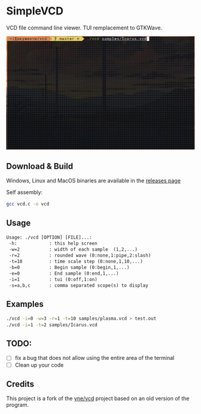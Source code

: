 #  SimpleVCD

VCD file command line viewer. TUI remplacement to GTKWave.

![](design/recording-2021-11-08-000001.gif)

## Download & Build

Windows, Linux and MacOS binaries are available in the [releases page](../../releases)

Self assembly:

```bash
gcc vcd.c -o vcd 
```

## Usage

```
Usage: ./vcd [OPTION] [FILE]...:
 -h:			: this help screen
 -w=2			: width of each sample  (1,2,...)
 -r=2			: rounded wave (0:none,1:pipe,2:slash)
 -t=10			: time scale step (0:none,1,10,...)
 -b=0			: Begin sample (0:begin,1,...)
 -e=0			: End sample (0:end,1,...)
 -i=1			: tui (0:off,1:on)
 -s=a,b,c		: comma separated scope(s) to display
```

## Examples

```bash
./vcd -i=0 -w=3 -r=1 -t=10 samples/plasma.vcd > test.out
./vcd -i=1 -t=2 samples/Icarus.vcd
```

## TODO:

- [ ] fix a bug that does not allow using the entire area of the terminal 
- [ ] Clean up your code 

## Credits

This project is a fork of the [yne/vcd](https://github.com/yne/vcd) project based on an old version of the program. 

